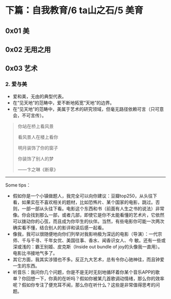# 下篇：自我教育/6 ta山之石/5 美育

## 0x01 美

## 0x02 无用之用

## 0x03 艺术

### 2. 爱与美

+ 爱和美，无由的典型代表。
+ 在“见天地”的范畴中，爱不断地拓宽“天地”的边界。
+ 在“见天地”的范畴中，美属于艺术的研究领域，但毫无路径依赖可言（只可意会，不可言传）。

> 你站在桥上看风景
> 
> 看风景人在楼上看你
> 
> 明月装饰了你的窗子
> 
> 你装饰了别人的梦
> 
> ——卞之琳《断章》

------------------------------------------------------------

Some tips：

- 假如你是一个小镇做题人，我完全可以向你建议：豆瓣top250，从头往下看，如果实在不喜欢相关的题材，比如恐怖片、某个国家的电影，跳过。否则，一部一部从头往下看。电影这个东西和书（前面有人生之书的说法）非常像。你会找到那么一部，或者几部，即使它是你不太能看懂的艺术片，它依然可以拨动你的心弦，而且成为你毕生的伙伴。当然，有些电影你可能一次两次确实看不懂，结合别人的影评和读后感一起看。
- 像我，我可以很随便地向你们列举对我影响极为深远的电影（导演）：一代宗师、千与千寻、千年女优、美国往事、香水、闻香识女人、今 敏。还有一些或深或浅的：霸王别姬、皮克斯（Inside out bundle of joy的头像我一直用）。电影比书接地气多了。
- 其它方面，我其实涉猎也不多。反正九大艺术，总有令你心驰神往，而且钟爱一生的东西。
- 听音乐：我问你几个问题，你是不是无时无刻地循环着你某个音乐APP的歌单？你回想一下，你真的在听吗？假如你被某几首歌调动情绪，那么你的效率呢？假如你专注了便充耳不闻，那么你在听什么？这些是非常值得思考的问题。